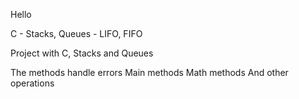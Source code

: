 Hello

 C - Stacks, Queues - LIFO, FIFO

Project with C, Stacks and Queues

The methods handle errors
Main methods
Math methods
And other operations
